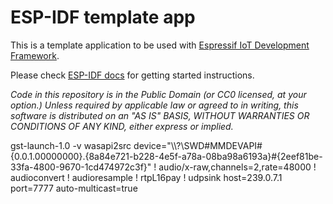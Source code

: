 ESP-IDF template app
====================

This is a template application to be used with [Espressif IoT Development Framework](https://github.com/espressif/esp-idf).

Please check [ESP-IDF docs](https://docs.espressif.com/projects/esp-idf/en/latest/get-started/index.html) for getting started instructions.

*Code in this repository is in the Public Domain (or CC0 licensed, at your option.)
Unless required by applicable law or agreed to in writing, this
software is distributed on an "AS IS" BASIS, WITHOUT WARRANTIES OR
CONDITIONS OF ANY KIND, either express or implied.*


gst-launch-1.0 -v wasapi2src device="\\\\\?\\SWD\#MMDEVAPI\#\{0.0.1.00000000\}.\{8a84e721-b228-4e5f-a78a-08ba98a6193a\}\#\{2eef81be-33fa-4800-9670-1cd474972c3f\}" ! audio/x-raw,channels=2,rate=48000 ! audioconvert ! audioresample ! rtpL16pay ! udpsink host=239.0.7.1 port=7777 auto-multicast=true